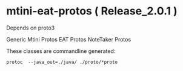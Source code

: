 # mtini-eat-protos ( Release_2.0.1 )
Depends on proto3

Generic Mtini Protos
EAT Protos
NoteTaker Protos

These classes are commandline generated:

```
protoc  --java_out=./java/ ./proto/*proto
```
